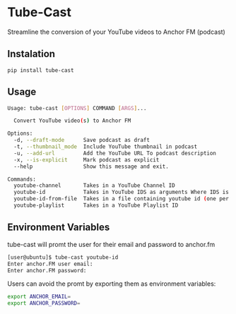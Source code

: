 # Tube-Cast
Streamline the conversion of your YouTube videos to Anchor FM (podcast)

## Instalation
```
pip install tube-cast
```

## Usage
```bash
Usage: tube-cast [OPTIONS] COMMAND [ARGS]...

  Convert YouTube video(s) to Anchor FM

Options:
  -d, --draft-mode      Save podcast as draft
  -t, --thumbnail_mode  Include YouTube thumbnail in podcast
  -u, --add-url         Add the YouTube URL To podcast description
  -x, --is-explicit     Mark podcast as explicit
  --help                Show this message and exit.

Commands:
  youtube-channel       Takes in a YouTube Channel ID
  youtube-id            Takes in YouTube IDS as arguments Where IDS is...
  youtube-id-from-file  Takes in a file containing youtube id (one per line)
  youtube-playlist      Takes in a YouTube Playlist ID
```
## Environment Variables
tube-cast will promt the user for their email and password to anchor.fm
```bash
[user@ubuntu]$ tube-cast youtube-id
Enter anchor.FM user email: 
Enter anchor.FM password: 
```

Users can avoid the promt by exporting them as environment variables:
```bash
export ANCHOR_EMAIL=
export ANCHOR_PASSWORD=
```

